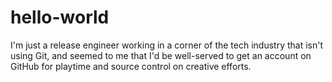 # hello-world

I'm just a release engineer working in a corner of the tech industry
that isn't using Git, and seemed to me that I'd be well-served to get an
account on GitHub for playtime and source control on creative efforts.


